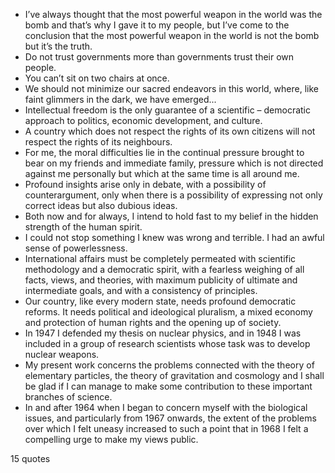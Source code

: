  - I’ve always thought that the most powerful weapon in the world was the bomb and that’s why I gave it to my people, but I’ve come to the conclusion that the most powerful weapon in the world is not the bomb but it’s the truth.
 - Do not trust governments more than governments trust their own people.
 - You can’t sit on two chairs at once.
 - We should not minimize our sacred endeavors in this world, where, like faint glimmers in the dark, we have emerged...
 - Intellectual freedom is the only guarantee of a scientific – democratic approach to politics, economic development, and culture.
 - A country which does not respect the rights of its own citizens will not respect the rights of its neighbours.
 - For me, the moral difficulties lie in the continual pressure brought to bear on my friends and immediate family, pressure which is not directed against me personally but which at the same time is all around me.
 - Profound insights arise only in debate, with a possibility of counterargument, only when there is a possibility of expressing not only correct ideas but also dubious ideas.
 - Both now and for always, I intend to hold fast to my belief in the hidden strength of the human spirit.
 - I could not stop something I knew was wrong and terrible. I had an awful sense of powerlessness.
 - International affairs must be completely permeated with scientific methodology and a democratic spirit, with a fearless weighing of all facts, views, and theories, with maximum publicity of ultimate and intermediate goals, and with a consistency of principles.
 - Our country, like every modern state, needs profound democratic reforms. It needs political and ideological pluralism, a mixed economy and protection of human rights and the opening up of society.
 - In 1947 I defended my thesis on nuclear physics, and in 1948 I was included in a group of research scientists whose task was to develop nuclear weapons.
 - My present work concerns the problems connected with the theory of elementary particles, the theory of gravitation and cosmology and I shall be glad if I can manage to make some contribution to these important branches of science.
 - In and after 1964 when I began to concern myself with the biological issues, and particularly from 1967 onwards, the extent of the problems over which I felt uneasy increased to such a point that in 1968 I felt a compelling urge to make my views public.

15 quotes